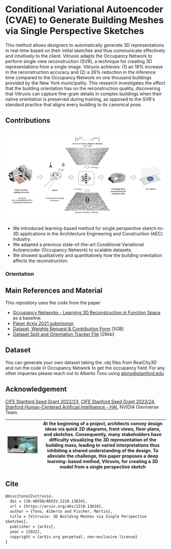 # Conditional Variational Autoencoder (CVAE) to Generate Building Meshes via Single Perspective Sketches


This method allows designers to automatically generate 3D representations in real-time based on their initial sketches and thus communicate effectively and intuitively to the client. Vitruvio adapts the Occupancy Network to perform single view reconstruction (SVR), a technique for creating 3D representations from a single image. Vitruvio achieves: (1) an 18\% increase in the reconstruction accuracy and (2) a 26\% reduction in the inference time compared to the Occupancy Network on one thousand buildings provided by the New York municipality. This research investigates the effect that the building orientation has on the reconstruction quality, discovering that Vitruvio can capture fine-grain details in complex buildings when their native orientation is preserved during training, as opposed to the SVR's standard practice that aligns every building to its canonical pose.

## Contributions


<p align="center">
<img src="imgs/Slide11.jpg" width="1000"/>
</p>

- We introduced learning-based method for single perspective sketch-to-3D applications in the Architecture Engineering and Construction (AEC) industry. 
- We adapted a previous state-of-the-art Conditional Variational Autoencoder (Occupancy Network) to scalable datasets. 
- We showed qualitatively and quantitatively how the building orientation affects the reconstruction. 

### Orientation



## Main References and Material

This repository uses the code from the paper
- [Occupancy Networks - Learning 3D Reconstruction in Function Space](https://avg.is.tuebingen.mpg.de/publications/occupancy-networks) as a baseline. 
- [Paper Arxiv 2021 submission](https://arxiv.org/abs/2210.13634) 
- [Dataset, Weights Request & Contribution Form](https://forms.gle/JEUW8kpDz2pmtyYv5) [5GB]
- [Dataset Split and Orientation Tracker File](https://drive.google.com/file/d/1CA-ck2-E5H8GrK6jvVzKNKVTyM4gCo4Q/view?usp=share_link) [26kb]

## Dataset

You can generate your own dataset taking the .obj files from RealCity3D and run the code in Occupancy Network to get the occupancy field. For any other inqueries please reach out to Alberto Tono using atono@stanford.edu

## Acknowledgement 

[CIFE Stanford Seed Grant 2022/23](https://cife.stanford.edu/neural-design-phase-bridging-schematic-and-development-phases), [CIFE Stanford Seed Grant 2023/24](https://cife.stanford.edu/esketch-multimodal-generative-ai-design-interface-and-human-centered-approach-neural-design-phase), [Stanford Human-Centered Artificial Intelligence - HAI](https://hai.stanford.edu/people/alberto-tono), NVIDIA Omniverse Team. 

![Hero Image](imgs/Slide6.jpg) | At the beginning of a project, architects convey design ideas via quick 2D diagrams, front views, floor plans, and sketches. Consequently, many stakeholders have difficulty visualizing the 3D representation of the building mass, leading to varied interpretations thus inhibiting a shared understanding of the design. To alleviate the challenge, this paper proposes a deep learning-based method, Vitruvio, for creating a 3D model from a single perspective sketch
------------ | -------------

## Cite 

```
@misc{tono22vitruvio,
  doi = {10.48550/ARXIV.2210.13634},
  url = {https://arxiv.org/abs/2210.13634},
  author = {Tono, Alberto and Fischer, Martin},
  title = {Vitruvio: 3D Building Meshes via Single Perspective Sketches},
  publisher = {arXiv},
  year = {2022},
  copyright = {arXiv.org perpetual, non-exclusive license}
}
```

